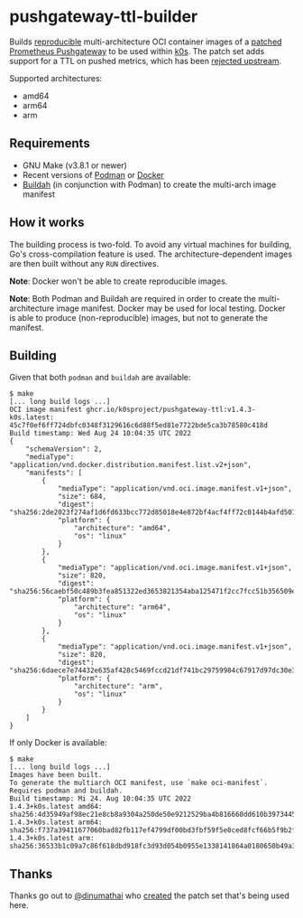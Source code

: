 # pushgateway-ttl-builder

Builds [reproducible] multi-architecture OCI container images of a
[patched][dinumathai-patches] [Prometheus Pushgateway] to be used within [k0s].
The patch set adds support for a TTL on pushed metrics, which has been [rejected
upstream][issue117].

Supported architectures:

* amd64
* arm64
* arm

[reproducible]: https://reproducible-builds.org/
[Prometheus Pushgateway]: https://prometheus.io/docs/instrumenting/pushing/
[dinumathai-patches]: https://github.com/prometheus/pushgateway/compare/v1.4.0...dinumathai:pushgateway:v1.4.0
[k0s]: https://k0sproject.io/
[issue117]: https://github.com/prometheus/pushgateway/issues/117

## Requirements

* GNU Make (v3.8.1 or newer)
* Recent versions of [Podman] or [Docker]
* [Buildah] (in conjunction with Podman) to create the multi-arch image manifest

[Podman]: https://podman.io/getting-started/installation
[Docker]: https://docs.docker.com/get-docker/
[Buildah]: https://github.com/containers/buildah/blob/main/install.md

## How it works

The building process is two-fold. To avoid any virtual machines for building,
Go's cross-compilation feature is used. The architecture-dependent images are
then built without any `RUN` directives.

**Note**: Docker won't be able to create reproducible images.

**Note**: Both Podman and Buildah are required in order to create the
multi-architecture image manifest. Docker may be used for local testing.
Docker is able to produce (non-reproducible) images, but not to generate the
manifest.

## Building

Given that both `podman` and `buildah` are available:

```console
$ make
[... long build logs ...]
OCI image manifest ghcr.io/k0sproject/pushgateway-ttl:v1.4.3-k0s.latest: 45c7f0ef6ff724dbfc0348f3129616c6d88f5ed81e7722bde5ca3b78580c418d
Build timestamp: Wed Aug 24 10:04:35 UTC 2022
{
    "schemaVersion": 2,
    "mediaType": "application/vnd.docker.distribution.manifest.list.v2+json",
    "manifests": [
        {
            "mediaType": "application/vnd.oci.image.manifest.v1+json",
            "size": 684,
            "digest": "sha256:2de2023f274af1d6fd633bcc772d85018e4e872bf4acf4ff72c0144b4afd5015",
            "platform": {
                "architecture": "amd64",
                "os": "linux"
            }
        },
        {
            "mediaType": "application/vnd.oci.image.manifest.v1+json",
            "size": 820,
            "digest": "sha256:56caebf50c489b3fea851322ed3653821354aba125471f2cc7fcc51b356509eb",
            "platform": {
                "architecture": "arm64",
                "os": "linux"
            }
        },
        {
            "mediaType": "application/vnd.oci.image.manifest.v1+json",
            "size": 820,
            "digest": "sha256:6daece7e74432e635af428c5469fccd21df741bc29759984c67917d97dc30e3f",
            "platform": {
                "architecture": "arm",
                "os": "linux"
            }
        }
    ]
}
```

If only Docker is available:

```console
$ make
[... long build logs ...]
Images have been built.
To generate the multiarch OCI manifest, use `make oci-manifest`. Requires podman and buildah.
Build timestamp: Mi 24. Aug 10:04:35 UTC 2022
1.4.3+k0s.latest amd64: sha256:4d35949af98ec21e8cb8a9304a250de50e9212529ba4b816660dd610b3973445
1.4.3+k0s.latest arm64: sha256:f737a39411677060bad82fb117ef4799df00bd3fbf59f5e0ced8fcf66b5f9b2f
1.4.3+k0s.latest arm: sha256:36533b1c09a7c86f618dbd918fc3d93d054b0955e1338141864a0180650b49a3
```

## Thanks

Thanks go out to [@dinumathai] who [created][pushgateway-ttl] the patch
set that's being used here.

[@dinumathai]: https://github.com/dinumathai
[pushgateway-ttl]: https://github.com/dinumathai/pushgateway/releases/tag/v1.4.0
